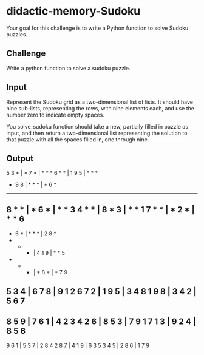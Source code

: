 # didactic-memory-Sudoku
 Your goal for this challenge is to write a Python function to solve Sudoku puzzles. 
## Challenge
Write a python function to solve a sudoku puzzle. 

## Input
Represent the Sudoku grid as a two-dimensional list of lists. 
It should have nine sub-lists, representing the rows, with nine elements each, and use the number zero to indicate empty spaces. 

You solve_sudoku function should take a new, partially filled in puzzle as input, and then return a two-dimensional list representing the solution to that puzzle with all the spaces filled in, one through nine. 

## Output 

 5  3  *  |  *  7  *  |  *  *  * 
 6  *  *  |  1  9  5  |  *  *  * 
 *  9  8  |  *  *  *  |  *  6  * 
---------------------------------
 8  *  *  |  *  6  *  |  *  *  3 
 4  *  *  |  8  *  3  |  *  *  1 
 7  *  *  |  *  2  *  |  *  *  6 
---------------------------------
 *  6  *  |  *  *  *  |  2  8  * 
 *  *  *  |  4  1  9  |  *  *  5 
 *  *  *  |  *  8  *  |  *  7  9 


 5  3  4  |  6  7  8  |  9  1  2 
 6  7  2  |  1  9  5  |  3  4  8 
 1  9  8  |  3  4  2  |  5  6  7 
---------------------------------
 8  5  9  |  7  6  1  |  4  2  3 
 4  2  6  |  8  5  3  |  7  9  1 
 7  1  3  |  9  2  4  |  8  5  6 
---------------------------------
 9  6  1  |  5  3  7  |  2  8  4 
 2  8  7  |  4  1  9  |  6  3  5 
 3  4  5  |  2  8  6  |  1  7  9 
